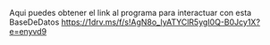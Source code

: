 Aqui puedes obtener el link al programa para interactuar con esta BaseDeDatos
https://1drv.ms/f/s!AgN8o_IyATYClR5ygI0Q-B0Jcy1X?e=enyvd9
